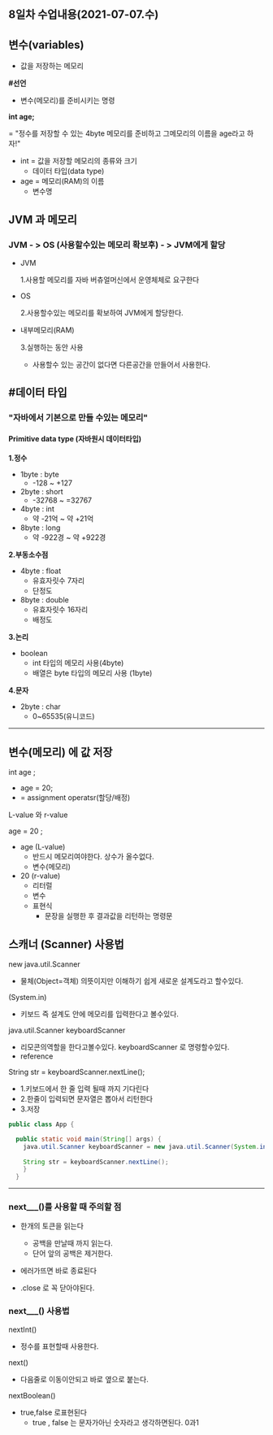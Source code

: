 ## 8일차 수업내용(2021-07-07.수)

## 변수(variables)

- 값을 저장하는 메모리

**#선언**

- 변수(메모리)를 준비시키는 명령

**int age;**

= "정수를 저장할 수 있는 4byte 메모리를 준비하고 그메모리의 이름을 age라고 하자!"

- int = 값을 저장할 메모리의 종류와 크기
  - 데이터 타입(data type)
- age = 메모리(RAM)의 이름
  - 변수명

## JVM 과 메모리

### JVM - > OS (사용할수있는 메모리 확보후) - > JVM에게 할당

- JVM

  1.사용할 메모리를 자바 버츄얼머신에서 운영체체로 요구한다

- OS

  2.사용할수있는 메모리를 확보하여 JVM에게 할당한다.

- 내부메모리(RAM)

  3.실행하는 동안 사용

  - 사용할수 있는 공간이 없다면 다른공간을 만들어서 사용한다.



## #데이터 타입

### "자바에서 기본으로 만들 수있는 메모리"

#### **Primitive data type (자바원시 데이터타입)**

**1.정수**

- 1byte : byte
  - -128 ~ +127
- 2byte : short
  -  -32768 ~ =32767
- 4byte : int
  -  약 -21억 ~ 약 +21억
- 8byte : long
  - 약 -922경 ~ 약 +922경

**2.부동소수점**

- 4byte : float
  - 유효자릿수 7자리
  - 단정도
- 8byte : double
  - 유효자릿수 16자리
  - 배정도

**3.논리**

- boolean
  - int 타입의 메모리 사용(4byte)
  - 배열은 byte 타입의 메모리 사용 (1byte)

**4.문자**

- 2byte : char
  - 0~65535(유니코드)

------

## 변수(메모리) 에 값 저장

int age ;

- age = 20;
- =  assignment operatsr(할당/배정)

L-value 와 r-value

age = 20 ;

- age  (L-value)
  - 반드시 메모리여야한다. 상수가 올수없다.
  - 변수(메모리)
- 20 (r-value)
  - 리터럴
  - 변수
  - 표현식
    - 문장을 실행한 후 결과값을 리턴하는 명령문

## 스캐너 (Scanner) 사용법

new java.util.Scanner

- 물체(Object=객체) 의뜻이지만 이해하기 쉽게 새로운 설계도라고 할수있다.

(System.in)

- 키보드 즉 설계도 안에 메모리를 입력한다고 볼수있다.

java.util.Scanner keyboardScanner

- 리모콘의역할을 한다고볼수있다. keyboardScanner 로 명령할수있다.
- reference

String str = keyboardScanner.nextLine();

- 1.키보드에서 한 줄 입력 될때 까지 기다린다
- 2.한줄이 입력되면 문자열은 뽑아서 리턴한다
- 3.저장

```java
public class App {

  public static void main(String[] args) {
    java.util.Scanner keyboardScanner = new java.util.Scanner(System.in);
    
    String str = keyboardScanner.nextLine();
    }
  }
```

------

### next___()를 사용할 때 주의할 점

- 한개의 토큰을 읽는다
  - 공백을 만날때 까지 읽는다.
  - 단어 앞의 공백은 제거한다.

- 에러가뜨면 바로 종료된다
- .close 로 꼭 닫아야된다.

### next___() 사용법

nextInt()

- 정수를 표현할때 사용한다.

next()

- 다음줄로 이동이안되고 바로 옆으로 붙는다.

nextBoolean()

- true,false 로표현된다
  - true , false 는 문자가아닌 숫자라고 생각하면된다. 0과1




